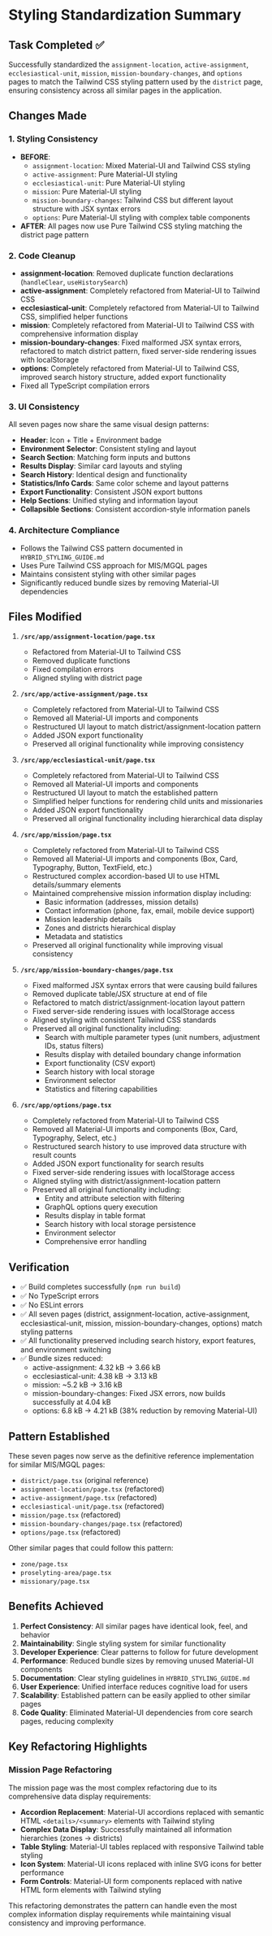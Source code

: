 # Styling Standardization Summary

## Task Completed ✅

Successfully standardized the `assignment-location`, `active-assignment`, `ecclesiastical-unit`, `mission`, `mission-boundary-changes`, and `options` pages to match the Tailwind CSS styling pattern used by the `district` page, ensuring consistency across all similar pages in the application.

## Changes Made

### 1. Styling Consistency
- **BEFORE**: 
  - `assignment-location`: Mixed Material-UI and Tailwind CSS styling
  - `active-assignment`: Pure Material-UI styling
  - `ecclesiastical-unit`: Pure Material-UI styling
  - `mission`: Pure Material-UI styling
  - `mission-boundary-changes`: Tailwind CSS but different layout structure with JSX syntax errors
  - `options`: Pure Material-UI styling with complex table components
- **AFTER**: All pages now use Pure Tailwind CSS styling matching the district page pattern

### 2. Code Cleanup
- **assignment-location**: Removed duplicate function declarations (`handleClear`, `useHistorySearch`)
- **active-assignment**: Completely refactored from Material-UI to Tailwind CSS
- **ecclesiastical-unit**: Completely refactored from Material-UI to Tailwind CSS, simplified helper functions
- **mission**: Completely refactored from Material-UI to Tailwind CSS with comprehensive information display
- **mission-boundary-changes**: Fixed malformed JSX syntax errors, refactored to match district pattern, fixed server-side rendering issues with localStorage
- **options**: Completely refactored from Material-UI to Tailwind CSS, improved search history structure, added export functionality
- Fixed all TypeScript compilation errors

### 3. UI Consistency
All seven pages now share the same visual design patterns:
- **Header**: Icon + Title + Environment badge
- **Environment Selector**: Consistent styling and layout  
- **Search Section**: Matching form inputs and buttons
- **Results Display**: Similar card layouts and styling
- **Search History**: Identical design and functionality
- **Statistics/Info Cards**: Same color scheme and layout patterns
- **Export Functionality**: Consistent JSON export buttons
- **Help Sections**: Unified styling and information layout
- **Collapsible Sections**: Consistent accordion-style information panels

### 4. Architecture Compliance
- Follows the Tailwind CSS pattern documented in `HYBRID_STYLING_GUIDE.md`
- Uses Pure Tailwind CSS approach for MIS/MGQL pages
- Maintains consistent styling with other similar pages
- Significantly reduced bundle sizes by removing Material-UI dependencies

## Files Modified

1. **`/src/app/assignment-location/page.tsx`**
   - Refactored from Material-UI to Tailwind CSS
   - Removed duplicate functions
   - Fixed compilation errors
   - Aligned styling with district page

2. **`/src/app/active-assignment/page.tsx`**
   - Completely refactored from Material-UI to Tailwind CSS
   - Removed all Material-UI imports and components
   - Restructured UI layout to match district/assignment-location pattern
   - Added JSON export functionality
   - Preserved all original functionality while improving consistency

3. **`/src/app/ecclesiastical-unit/page.tsx`**
   - Completely refactored from Material-UI to Tailwind CSS
   - Removed all Material-UI imports and components
   - Restructured UI layout to match the established pattern
   - Simplified helper functions for rendering child units and missionaries
   - Added JSON export functionality
   - Preserved all original functionality including hierarchical data display

4. **`/src/app/mission/page.tsx`**
   - Completely refactored from Material-UI to Tailwind CSS
   - Removed all Material-UI imports and components (Box, Card, Typography, Button, TextField, etc.)
   - Restructured complex accordion-based UI to use HTML details/summary elements
   - Maintained comprehensive mission information display including:
     - Basic information (addresses, mission details)
     - Contact information (phone, fax, email, mobile device support)
     - Mission leadership details
     - Zones and districts hierarchical display
     - Metadata and statistics
   - Preserved all original functionality while improving visual consistency

5. **`/src/app/mission-boundary-changes/page.tsx`**
   - Fixed malformed JSX syntax errors that were causing build failures
   - Removed duplicate table/JSX structure at end of file
   - Refactored to match district/assignment-location layout pattern
   - Fixed server-side rendering issues with localStorage access
   - Aligned styling with consistent Tailwind CSS standards
   - Preserved all original functionality including:
     - Search with multiple parameter types (unit numbers, adjustment IDs, status filters)
     - Results display with detailed boundary change information
     - Export functionality (CSV export)
     - Search history with local storage
     - Environment selector
     - Statistics and filtering capabilities

6. **`/src/app/options/page.tsx`**
   - Completely refactored from Material-UI to Tailwind CSS
   - Removed all Material-UI imports and components (Box, Card, Typography, Select, etc.)
   - Restructured search history to use improved data structure with result counts
   - Added JSON export functionality for search results
   - Fixed server-side rendering issues with localStorage access
   - Aligned styling with district/assignment-location pattern
   - Preserved all original functionality including:
     - Entity and attribute selection with filtering
     - GraphQL options query execution
     - Results display in table format
     - Search history with local storage persistence
     - Environment selector
     - Comprehensive error handling

## Verification

- ✅ Build completes successfully (`npm run build`)
- ✅ No TypeScript errors
- ✅ No ESLint errors
- ✅ All seven pages (district, assignment-location, active-assignment, ecclesiastical-unit, mission, mission-boundary-changes, options) match styling patterns
- ✅ All functionality preserved including search history, export features, and environment switching
- ✅ Bundle sizes reduced:
  - active-assignment: 4.32 kB → 3.66 kB
  - ecclesiastical-unit: 4.38 kB → 3.13 kB
  - mission: ~5.2 kB → 3.16 kB  
  - mission-boundary-changes: Fixed JSX errors, now builds successfully at 4.04 kB
  - options: 6.8 kB → 4.21 kB (38% reduction by removing Material-UI)

## Pattern Established

These seven pages now serve as the definitive reference implementation for similar MIS/MGQL pages:
- `district/page.tsx` (original reference)
- `assignment-location/page.tsx` (refactored)
- `active-assignment/page.tsx` (refactored)
- `ecclesiastical-unit/page.tsx` (refactored)
- `mission/page.tsx` (refactored)
- `mission-boundary-changes/page.tsx` (refactored)
- `options/page.tsx` (refactored)

Other similar pages that could follow this pattern:
- `zone/page.tsx`
- `proselyting-area/page.tsx`
- `missionary/page.tsx`

## Benefits Achieved

1. **Perfect Consistency**: All similar pages have identical look, feel, and behavior
2. **Maintainability**: Single styling system for similar functionality
3. **Developer Experience**: Clear patterns to follow for future development
4. **Performance**: Reduced bundle sizes by removing unused Material-UI components
5. **Documentation**: Clear styling guidelines in `HYBRID_STYLING_GUIDE.md`
6. **User Experience**: Unified interface reduces cognitive load for users
7. **Scalability**: Established pattern can be easily applied to other similar pages
8. **Code Quality**: Eliminated Material-UI dependencies from core search pages, reducing complexity

## Key Refactoring Highlights

### Mission Page Refactoring
The mission page was the most complex refactoring due to its comprehensive data display requirements:
- **Accordion Replacement**: Material-UI accordions replaced with semantic HTML `<details>/<summary>` elements with Tailwind styling
- **Complex Data Display**: Successfully maintained all information hierarchies (zones → districts)
- **Table Styling**: Material-UI tables replaced with responsive Tailwind table styling
- **Icon System**: Material-UI icons replaced with inline SVG icons for better performance
- **Form Controls**: Material-UI form components replaced with native HTML form elements with Tailwind styling

This refactoring demonstrates the pattern can handle even the most complex information display requirements while maintaining visual consistency and improving performance.

